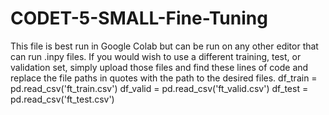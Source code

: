 # CODET-5-SMALL-Fine-Tuning
This file is best run in Google Colab but can be run on any other editor that can run .inpy files.  If you would wish to use a different training, test, or validation set, simply upload those files and find these lines of code and replace the file paths in quotes with the path to the desired files. 
df_train = pd.read_csv('ft_train.csv')
df_valid = pd.read_csv('ft_valid.csv')
df_test = pd.read_csv('ft_test.csv')
